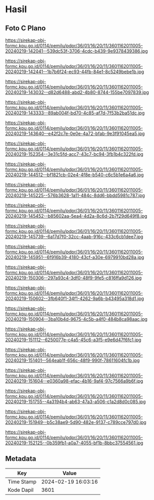 # Hasil

## Foto C Plano

https://sirekap-obj-formc.kpu.go.id/0114/pemilu/pdpr/36/01/16/20/11/3601162011005-20240219-142041--539dc53f-3706-4cdc-b439-9e9378439386.jpg

https://sirekap-obj-formc.kpu.go.id/0114/pemilu/pdpr/36/01/16/20/11/3601162011005-20240219-142441--1b7b6f24-ec93-44fb-84e1-8c5249bebe1b.jpg

https://sirekap-obj-formc.kpu.go.id/0114/pemilu/pdpr/36/01/16/20/11/3601162011005-20240219-143032--d82d6488-abd2-4b80-8744-155be7097839.jpg

https://sirekap-obj-formc.kpu.go.id/0114/pemilu/pdpr/36/01/16/20/11/3601162011005-20240219-143333--89ab004f-bd70-4c85-af7d-7f53b2ba51dc.jpg

https://sirekap-obj-formc.kpu.go.id/0114/pemilu/pdpr/36/01/16/20/11/3601162011005-20240219-143640--e42f2c7e-0e0e-4a72-bfab-9e3f91045ea5.jpg

https://sirekap-obj-formc.kpu.go.id/0114/pemilu/pdpr/36/01/16/20/11/3601162011005-20240219-152354--3e31c5fd-acc7-43c7-bc94-3fb1b4c322fd.jpg

https://sirekap-obj-formc.kpu.go.id/0114/pemilu/pdpr/36/01/16/20/11/3601162011005-20240219-144512--bf1821cb-02e4-4f8e-b540-c6c5b1e6a4a6.jpg

https://sirekap-obj-formc.kpu.go.id/0114/pemilu/pdpr/36/01/16/20/11/3601162011005-20240219-145225--576b3628-1a11-484c-8dd6-bbdd5981c787.jpg

https://sirekap-obj-formc.kpu.go.id/0114/pemilu/pdpr/36/01/16/20/11/3601162011005-20240219-145452--b85602aa-5ea4-4d2a-8c6d-2b7f29d649f8.jpg

https://sirekap-obj-formc.kpu.go.id/0114/pemilu/pdpr/36/01/16/20/11/3601162011005-20240219-145739--6a17d7f0-32cc-4aab-916c-433c6cb1dee7.jpg

https://sirekap-obj-formc.kpu.go.id/0114/pemilu/pdpr/36/01/16/20/11/3601162011005-20240219-145951--6f916b39-4180-43cf-a30e-6979910bd28a.jpg

https://sirekap-obj-formc.kpu.go.id/0114/pemilu/pdpr/36/01/16/20/11/3601162011005-20240219-150306--297a93c4-3df0-48f9-9fe5-c816ffa9d126.jpg

https://sirekap-obj-formc.kpu.go.id/0114/pemilu/pdpr/36/01/16/20/11/3601162011005-20240219-150602--3fb640f1-34f1-4262-9a6b-b43495a318d1.jpg

https://sirekap-obj-formc.kpu.go.id/0114/pemilu/pdpr/36/01/16/20/11/3601162011005-20240219-150904--3ba10b4d-9675-4c5b-a4f0-484b8ca98aac.jpg

https://sirekap-obj-formc.kpu.go.id/0114/pemilu/pdpr/36/01/16/20/11/3601162011005-20240219-151112--6250077e-c4a5-45c6-a3f5-e9e6d47f6fc1.jpg

https://sirekap-obj-formc.kpu.go.id/0114/pemilu/pdpr/36/01/16/20/11/3601162011005-20240219-151401--564eab1f-656c-48f9-990f-78611604fc1b.jpg

https://sirekap-obj-formc.kpu.go.id/0114/pemilu/pdpr/36/01/16/20/11/3601162011005-20240219-151604--e0360a98-efac-4b16-9af4-97c7566a9b6f.jpg

https://sirekap-obj-formc.kpu.go.id/0114/pemilu/pdpr/36/01/16/20/11/3601162011005-20240219-151755--4a3194b4-ab63-47a3-a506-c1a2d8d0c085.jpg

https://sirekap-obj-formc.kpu.go.id/0114/pemilu/pdpr/36/01/16/20/11/3601162011005-20240219-151949--b5c38ae9-5d90-482e-9137-c789cce797d0.jpg

https://sirekap-obj-formc.kpu.go.id/0114/pemilu/pdpr/36/01/16/20/11/3601162011005-20240219-152125--0b359fb1-a0a7-4055-bf1b-8bbc37554561.jpg


## Metadata

| Key        | Value               |
| ---------- | ------------------- |
| Time Stamp | 2024-02-19 16:03:16 |
| Kode Dapil | 3601                |




